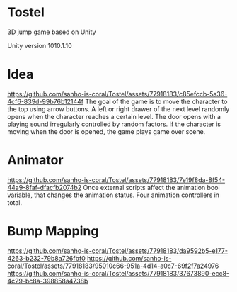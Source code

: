 # Tostel
3D jump game based on Unity

Unity version 1010.1.10

# Idea
https://github.com/sanho-is-coral/Tostel/assets/77918183/c85efccb-5a36-4cf6-839d-99b76b12144f
The goal of the game is to move the character to the top using arrow buttons.
A left or right drawer of the next level randomly opens when the character reaches a certain level.
The door opens with a playing sound irregularly controlled by random factors.
If the character is moving when the door is opened, the game plays game over scene.

# Animator
https://github.com/sanho-is-coral/Tostel/assets/77918183/7e19f8da-8f54-44a9-8faf-dfacfb2074b2
Once external scripts affect the animation bool variable, that changes the animation status.
Four animation controllers in total.


# Bump Mapping
https://github.com/sanho-is-coral/Tostel/assets/77918183/da9592b5-e177-4263-b232-79b8a726fbf0
https://github.com/sanho-is-coral/Tostel/assets/77918183/95010c66-951a-4d14-a0c7-69f2f7a24976
https://github.com/sanho-is-coral/Tostel/assets/77918183/37673890-ecc8-4c29-bc8a-398858a4738b
